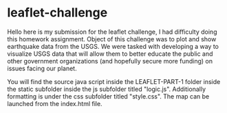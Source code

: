 # leaflet-challenge

Hello here is my submission for the leaflet challenge, I had difficulty doing this homework assignment. Object of this challenge was to plot and show earthquake data from the USGS. We were tasked with developing a way to visualize USGS data that will allow them to better educate the public and other government organizations (and hopefully secure more funding) on issues facing our planet.

You will find the source java script inside the LEAFLET-PART-1 folder inside the static subfolder inside the js subfolder titled "logic.js". Additionally formatting is under the css subfolder titled "style.css". The map can be launched from the index.html file. 
